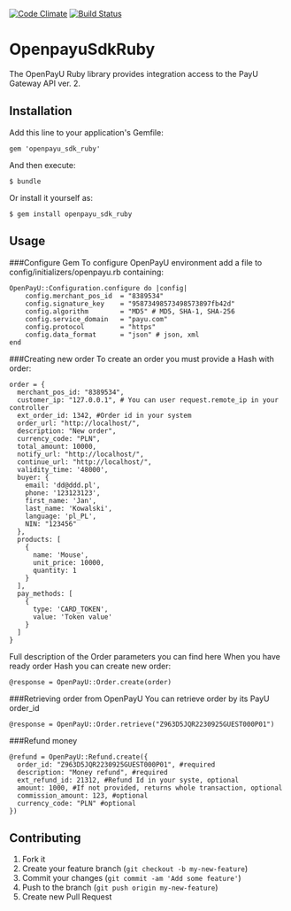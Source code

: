 [![Code Climate](https://codeclimate.com/repos/5244470a56b10276f501aaee/badges/82eaa372e10d503831cd/gpa.png)](https://codeclimate.com/repos/5244470a56b10276f501aaee/feed)
[![Build Status](https://magnum.travis-ci.com/streflik/openpayu_ruby_sdk.png?token=sqp5QvsmzqEqtVB3sNsK&branch=order)](https://magnum.travis-ci.com/streflik/openpayu_ruby_sdk)

# OpenpayuSdkRuby

The OpenPayU Ruby library provides integration access to the PayU Gateway API ver. 2.

## Installation

Add this line to your application's Gemfile:

    gem 'openpayu_sdk_ruby'

And then execute:

    $ bundle

Or install it yourself as:

    $ gem install openpayu_sdk_ruby

## Usage

###Configure Gem
  To configure OpenPayU environment add a file to config/initializers/openpayu.rb containing:

    OpenPayU::Configuration.configure do |config|
        config.merchant_pos_id  = "8389534"
        config.signature_key    = "95873498573498573897fb42d"
        config.algorithm        = "MD5" # MD5, SHA-1, SHA-256
        config.service_domain   = "payu.com"
        config.protocol         = "https"
        config.data_format      = "json" # json, xml
    end

###Creating new order
  To create an order you must provide a Hash with order:

    order = {
      merchant_pos_id: "8389534",
      customer_ip: "127.0.0.1", # You can user request.remote_ip in your controller
      ext_order_id: 1342, #Order id in your system
      order_url: "http://localhost/",
      description: "New order",
      currency_code: "PLN",
      total_amount: 10000,
      notify_url: "http://localhost/",
      continue_url: "http://localhost/",
      validity_time: '48000',
      buyer: {
        email: 'dd@ddd.pl',
        phone: '123123123',
        first_name: 'Jan',
        last_name: 'Kowalski',
        language: 'pl_PL',
        NIN: "123456"
      },
      products: [
        {
          name: 'Mouse',
          unit_price: 10000,
          quantity: 1
        }
      ],
      pay_methods: [
        {
          type: 'CARD_TOKEN',
          value: 'Token value'
        }
      ]
    }

  Full description of the Order parameters you can find here
  When you have ready order Hash you can create new order:

    @response = OpenPayU::Order.create(order)

###Retrieving order from OpenPayU
  You can retrieve order by its PayU order_id


    @response = OpenPayU::Order.retrieve("Z963D5JQR2230925GUEST000P01")


###Refund money


    @refund = OpenPayU::Refund.create({
      order_id: "Z963D5JQR2230925GUEST000P01", #required
      description: "Money refund", #required
      ext_refund_id: 21312, #Refund Id in your syste, optional
      amount: 1000, #If not provided, returns whole transaction, optional
      commission_amount: 123, #optional
      currency_code: "PLN" #optional
    })
    




## Contributing

1. Fork it
2. Create your feature branch (`git checkout -b my-new-feature`)
3. Commit your changes (`git commit -am 'Add some feature'`)
4. Push to the branch (`git push origin my-new-feature`)
5. Create new Pull Request
